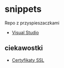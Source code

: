 # snippets
Repo z przyspieszaczkami

- [Visual Studio](visualstudio)


## ciekawostki

- [Certyfikaty SSL](openssl)
